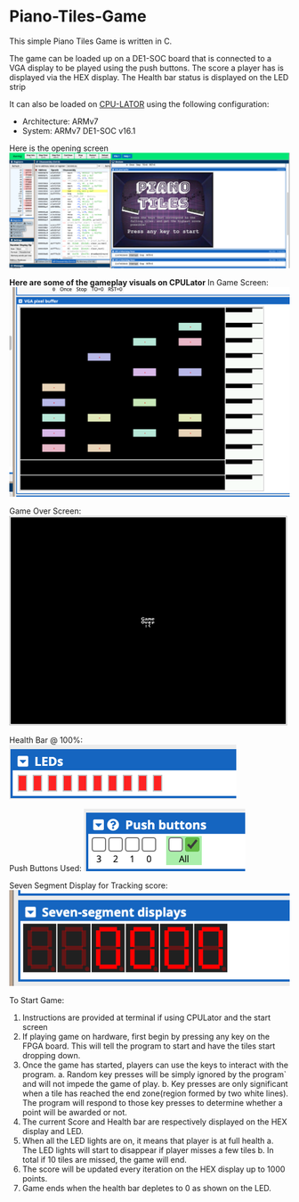 # Piano-Tiles-Game

This simple Piano Tiles Game is written in C. 

The game can be loaded up on a DE1-SOC board that is connected to a VGA display to be played using the push buttons. 
The score a player has is displayed via the HEX display. 
The Health bar status is displayed on the LED strip

It can also be loaded on [CPU-LATOR](https://cpulator.01xz.net/?sys=arm-de1soc&d_audio=48000) using the following configuration:
* Architecture: ARMv7
* System: ARMv7 DE1-SOC v16.1




Here is the opening screen
![alt text](image.png)

**Here are some of the gameplay visuals on CPULator**
In Game Screen:
![alt text](image-1.png)

Game Over Screen:
![alt text](image-2.png)

Health Bar @ 100%:
![alt text](image-3.png)

Push Buttons Used:
![alt text](image-4.png)

Seven Segment Display for Tracking score:
![alt text](image-5.png)


To Start Game:
1. Instructions are provided at terminal if using CPULator and the start screen
2. If playing game on hardware, first begin by pressing any key on the FPGA board. This will tell
the program to start and have the tiles start dropping down.
3. Once the game has started, players can use the keys to interact with the program.
    a. Random key presses will be simply ignored by the program` and will not impede the game of play.
    b. Key presses are only significant when a tile has reached the end zone(region formed by two white lines). The program will respond to those key presses to determine whether a point will be awarded or not.
4. The current Score and Health bar are respectively displayed on the HEX display and LED.
5. When all the LED lights are on, it means that player is at full health
    a. The LED lights will start to disappear if player misses a few tiles
    b. In total if 10 tiles are missed, the game will end.
6. The score will be updated every iteration on the HEX display up to 1000 points.
7. Game ends when the health bar depletes to 0 as shown on the LED.
